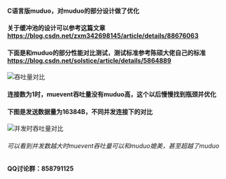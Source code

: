 #### C语言版muduo，对muduo的部分设计做了优化
#### 关于缓冲池的设计可以参考这篇文章 https://blog.csdn.net/zxm342698145/article/details/88676063

#### 下面是和muduo的部分性能对比测试，测试标准参考陈硕大佬自己的标准 https://blog.csdn.net/solstice/article/details/5864889 


![吞吐量对比](https://github.com/shonm520/mu_event/blob/master/src/testcase/4.png)

#### 连接数为1时，muevent吞吐量没有muduo高，这个以后慢慢找到瓶颈并优化

#### 下图是发送数据量为16384B，不同并发连接下的对比
![并发时吞吐量对比](https://github.com/shonm520/mu_event/blob/master/src/testcase/5.png)

###### 可以看到并发数越大时muevent吞吐量可以和muduo媲美，甚至超越了muduo


#### QQ讨论群：858791125



